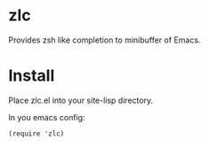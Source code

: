 zlc
===

Provides zsh like completion to minibuffer of Emacs.

Install
=======

Place zlc.el into your site-lisp directory.

In you emacs config:

    (require 'zlc)
